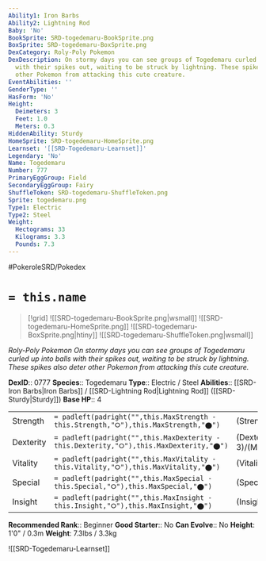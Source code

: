 ```yaml
---
Ability1: Iron Barbs
Ability2: Lightning Rod
Baby: 'No'
BookSprite: SRD-togedemaru-BookSprite.png
BoxSprite: SRD-togedemaru-BoxSprite.png
DexCategory: Roly-Poly Pokemon
DexDescription: On stormy days you can see groups of Togedemaru curled up into balls
  with their spikes out, waiting to be struck by lightning. These spikes also deter
  other Pokemon from attacking this cute creature.
EventAbilities: ''
GenderType: ''
HasForm: 'No'
Height:
  Deimeters: 3
  Feet: 1.0
  Meters: 0.3
HiddenAbility: Sturdy
HomeSprite: SRD-togedemaru-HomeSprite.png
Learnset: '[[SRD-Togedemaru-Learnset]]'
Legendary: 'No'
Name: Togedemaru
Number: 777
PrimaryEggGroup: Field
SecondaryEggGroup: Fairy
ShuffleToken: SRD-togedemaru-ShuffleToken.png
Sprite: togedemaru.png
Type1: Electric
Type2: Steel
Weight:
  Hectograms: 33
  Kilograms: 3.3
  Pounds: 7.3
---
```


#PokeroleSRD/Pokedex

# `= this.name`

> [!grid]
> ![[SRD-togedemaru-BookSprite.png|wsmall]]
> ![[SRD-togedemaru-HomeSprite.png]]
> ![[SRD-togedemaru-BoxSprite.png|htiny]]
> ![[SRD-togedemaru-ShuffleToken.png|wsmall]]


*Roly-Poly Pokemon*
*On stormy days you can see groups of Togedemaru curled up into balls with their spikes out, waiting to be struck by lightning. These spikes also deter other Pokemon from attacking this cute creature.*

**DexID**:: 0777
**Species**:: Togedemaru
**Type**:: Electric / Steel
**Abilities**:: [[SRD-Iron Barbs|Iron Barbs]] / [[SRD-Lightning Rod|Lightning Rod]] ([[SRD-Sturdy|Sturdy]])
**Base HP**:: 4

|           |                                                                                        |                                          |
| --------- | -------------------------------------------------------------------------------------- | ---------------------------------------- |
| Strength  | `= padleft(padright("",this.MaxStrength - this.Strength,"⭘"),this.MaxStrength,"⬤")`    | (Strength::3)/(MaxStrength::6)   |
| Dexterity | `= padleft(padright("",this.MaxDexterity - this.Dexterity,"⭘"),this.MaxDexterity,"⬤")` | (Dexterity:: 3)/(MaxDexterity::6) |
| Vitality  | `= padleft(padright("",this.MaxVitality - this.Vitality,"⭘"),this.MaxVitality,"⬤")`    | (Vitality::2)/(MaxVitality::4)   |
| Special   | `= padleft(padright("",this.MaxSpecial - this.Special,"⭘"),this.MaxSpecial,"⬤")`       | (Special::2)/(MaxSpecial::4)     |
| Insight   | `= padleft(padright("",this.MaxInsight - this.Insight,"⭘"),this.MaxInsight,"⬤")`       | (Insight::2)/(MaxInsight::5)     |


**Recommended Rank**:: Beginner
**Good Starter**:: No
**Can Evolve**:: No
**Height**: 1'0" / 0.3m
**Weight**: 7.3lbs / 3.3kg

![[SRD-Togedemaru-Learnset]]